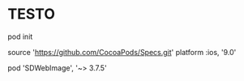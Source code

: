 # TESTO


pod init


source 'https://github.com/CocoaPods/Specs.git'
platform :ios, '9.0'

  pod 'SDWebImage', '~> 3.7.5'

